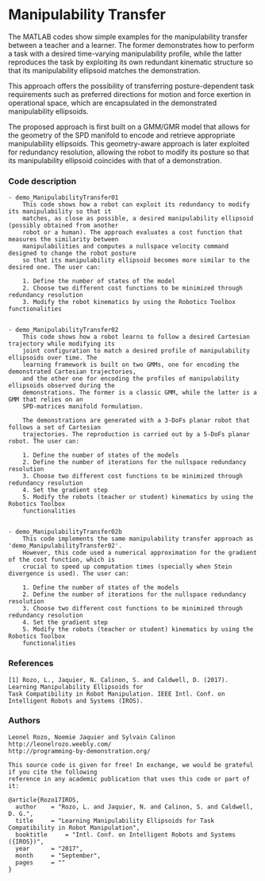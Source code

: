 # Manipulability Transfer
The MATLAB codes show simple examples for the manipulability transfer between a teacher and a learner. The former
demonstrates how to perform a task with a desired time-varying manipulability profile, while the latter reproduces the
task by exploiting its own redundant kinematic structure so that its manipulability ellipsoid matches the demonstration.

This approach offers the possibility of transferring posture-dependent task requirements such as preferred directions
for motion and force exertion in operational space, which are encapsulated in the demonstrated manipulability ellipsoids.

The proposed approach is first built on a GMM/GMR model that allows for the geometry of the SPD manifold to encode and
retrieve appropriate manipulability ellipsoids. This geometry-aware approach is later exploited for redundancy resolution,
allowing the robot to modify its posture so that its manipulability ellipsoid coincides with that of a demonstration.


### Code description

	- demo_ManipulabilityTransfer01
		This code shows how a robot can exploit its redundancy to modify its manipulability so that it
		matches, as close as possible, a desired manipulability ellipsoid (possibly obtained from another
		robot or a human). The approach evaluates a cost function that measures the similarity between
		manipulabilities and computes a nullspace velocity command designed to change the robot posture
		so that its manipulability ellipsoid becomes more similar to the desired one. The user can:

		1. Define the number of states of the model
		2. Choose two different cost functions to be minimized through redundancy resolution
		3. Modify the robot kinematics by using the Robotics Toolbox functionalities
		

	- demo_ManipulabilityTransfer02
		This code shows how a robot learns to follow a desired Cartesian trajectory while modifying its
		joint configuration to match a desired profile of manipulability ellipsoids over time. The
		learning framework is built on two GMMs, one for encoding the demonstrated Cartesian trajectories,
		and the other one for encoding the profiles of manipulability ellipsoids observed during the
		demonstrations. The former is a classic GMM, while the latter is a GMM that relies on an
		SPD-matrices manifold formulation. 
		
		The demonstrations are generated with a 3-DoFs planar robot that follows a set of Cartesian
		trajectories. The reproduction is carried out by a 5-DoFs planar robot. The user can:

		1. Define the number of states of the models
		2. Define the number of iterations for the nullspace redundancy resolution
		3. Choose two different cost functions to be minimized through redundancy resolution
		4. Set the gradient step
		5. Modify the robots (teacher or student) kinematics by using the Robotics Toolbox
		functionalities
		
		
	- demo_ManipulabilityTransfer02b
		This code implements the same manipulability transfer approach as 'demo_ManipulabilityTransfer02'. 
		However, this code used a numerical approximation for the gradient of the cost function, which is 
		crucial to speed up computation times (specially when Stein divergence is used). The user can:

		1. Define the number of states of the models
		2. Define the number of iterations for the nullspace redundancy resolution
		3. Choose two different cost functions to be minimized through redundancy resolution
		4. Set the gradient step
		5. Modify the robots (teacher or student) kinematics by using the Robotics Toolbox
		functionalities
		

### References  
	
	[1] Rozo, L., Jaquier, N. Calinon, S. and Caldwell, D. (2017). Learning Manipulability Ellipsoids for
	Task Compatibility in Robot Manipulation. IEEE Intl. Conf. on Intelligent Robots and Systems (IROS).	

### Authors

	Leonel Rozo, Noemie Jaquier and Sylvain Calinon
	http://leonelrozo.weebly.com/
	http://programming-by-demonstration.org/
		
	This source code is given for free! In exchange, we would be grateful if you cite the following
	reference in any academic publication that uses this code or part of it:

	@article{Rozo17IROS, 
	  author 	= "Rozo, L. and Jaquier, N. and Calinon, S. and Caldwell, D. G.",
	  title  	= "Learning Manipulability Ellipsoids for Task Compatibility in Robot Manipulation",
	  booktitle 	= "Intl. Conf. on Intelligent Robots and Systems ({IROS})",
	  year   	= "2017",
	  month  	= "September",
	  pages  	= "" 
	}

